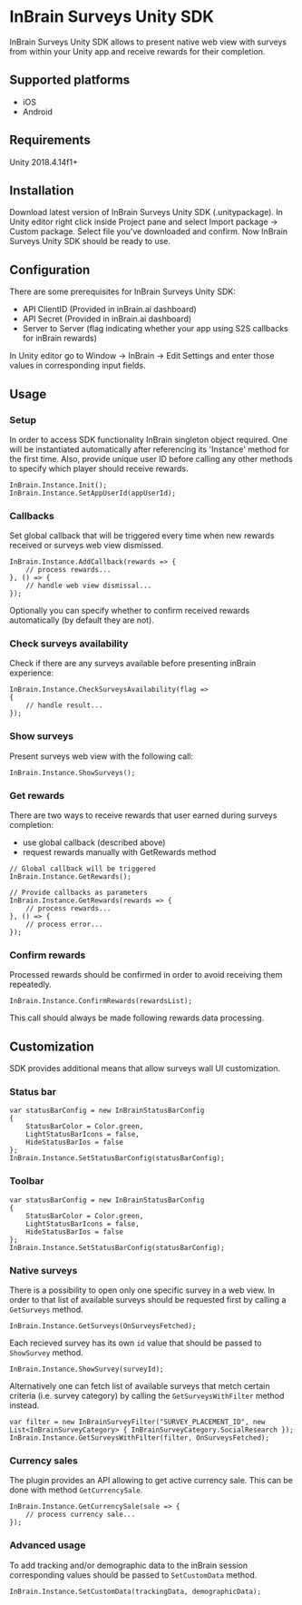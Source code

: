 # InBrain Surveys Unity SDK

InBrain Surveys Unity SDK allows to present native web view with surveys from within your Unity app and receive rewards for their completion.

## Supported platforms

- iOS
- Android

## Requirements

Unity 2018.4.14f1+

## Installation

Download latest version of InBrain Surveys Unity SDK (.unitypackage). In Unity editor right click inside Project pane and select Import package -> Custom package. Select file you've downloaded and confirm. Now InBrain Surveys Unity SDK should be ready to use.

## Configuration

There are some prerequisites for InBrain Surveys Unity SDK:
- API ClientID (Provided in inBrain.ai dashboard)
- API Secret (Provided in inBrain.ai dashboard)
- Server to Server (flag indicating whether your app using S2S callbacks for inBrain rewards)

In Unity editor go to Window -> InBrain -> Edit Settings and enter those values in corresponding input fields.

## Usage

### Setup

In order to access SDK functionality InBrain singleton object required. One will be instantiated automatically after referencing its 'Instance' method for the first time.
Also, provide unique user ID before calling any other methods to specify which player should receive rewards.

```
InBrain.Instance.Init();
InBrain.Instance.SetAppUserId(appUserId);
```

### Callbacks

Set global callback that will be triggered every time when new rewards received or surveys web view dismissed.

```
InBrain.Instance.AddCallback(rewards => {
	// process rewards...
}, () => { 
	// handle web view dismissal... 
});
```

Optionally you can specify whether to confirm received rewards automatically (by default they are not).

### Check surveys availability

Check if there are any surveys available before presenting inBrain experience:

```
InBrain.Instance.CheckSurveysAvailability(flag =>
{
	// handle result...
});
```

### Show surveys

Present surveys web view with the following call:

```
InBrain.Instance.ShowSurveys();
```

### Get rewards

There are two ways to receive rewards that user earned during surveys completion:

- use global callback (described above)
- request rewards manually with GetRewards method

```
// Global callback will be triggered
InBrain.Instance.GetRewards();

// Provide callbacks as parameters
InBrain.Instance.GetRewards(rewards => {
	// process rewards...
}, () => { 
	// process error... 
});

```

### Confirm rewards

Processed rewards should be confirmed in order to avoid receiving them repeatedly.

```
InBrain.Instance.ConfirmRewards(rewardsList);
```

This call should always be made following rewards data processing.

## Customization

SDK provides additional means that allow surveys wall UI customization.

### Status bar

```
var statusBarConfig = new InBrainStatusBarConfig
{
	StatusBarColor = Color.green,
	LightStatusBarIcons = false,
	HideStatusBarIos = false
};
InBrain.Instance.SetStatusBarConfig(statusBarConfig);
```

### Toolbar

```
var statusBarConfig = new InBrainStatusBarConfig
{
	StatusBarColor = Color.green,
	LightStatusBarIcons = false,
	HideStatusBarIos = false
};
InBrain.Instance.SetStatusBarConfig(statusBarConfig);
```

### Native surveys

There is a possibility to open only one specific survey in a web view. In order to that list of available surveys should be requested first by calling a `GetSurveys` method.

```
InBrain.Instance.GetSurveys(OnSurveysFetched);
```

Each recieved survey has its own `id` value that should be passed to `ShowSurvey` method.

```
InBrain.Instance.ShowSurvey(surveyId);
```

Alternatively one can fetch list of available surveys that metch certain criteria (i.e. survey category) by calling the `GetSurveysWithFilter` method instead.

```
var filter = new InBrainSurveyFilter("SURVEY_PLACEMENT_ID", new List<InBrainSurveyCategory> { InBrainSurveyCategory.SocialResearch });
InBrain.Instance.GetSurveysWithFilter(filter, OnSurveysFetched);
```

### Currency sales

The plugin provides an API allowing to get active currency sale. This can be done with method `GetCurrencySale`.

```
InBrain.Instance.GetCurrencySale(sale => {
	// process currency sale...
});
```

### Advanced usage

To add tracking and/or demographic data to the inBrain session corresponding values should be passed to `SetCustomData` method.

```
InBrain.Instance.SetCustomData(trackingData, demographicData);
```
